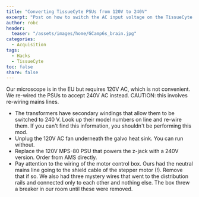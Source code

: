 ```yaml
---
title: "Converting TissueCyte PSUs from 120V to 240V"
excerpt: "Post on how to switch the AC input voltage on the TissueCyte control boxes"
author: robc
header:
  teaser: "/assets/images/home/GCamp6s_brain.jpg"
categories:
  - Acquisition
tags: 
  - Hacks
  - TissueCyte
toc: false
share: false
---
```



Our microscope is in the EU but requires 120V AC, which is not convenient. 
We re-wired the PSUs to accept 240V AC instead. 
CAUTION: this involves re-wiring mains lines.


* The transformers have secondary windings that allow them to be switched to 240 V. Look up their model numbers on line and re-wire them. If you can't find this information, you shouldn't be performing this mod.
* Unplug the 120V AC fan underneath the galvo heat sink. You can run without.
* Replace the 120V MPS-80 PSU that powers the z-jack with a 240V version. Order from AMS directly.
* Pay attention to the wiring of the motor control box. Ours had the neutral mains line going to the shield cable of the stepper motor (!). Remove that if so. We also had three mystery wires that went to the distribution rails and connected only to each other and nothing else. The box threw a breaker in our room until these were removed.

